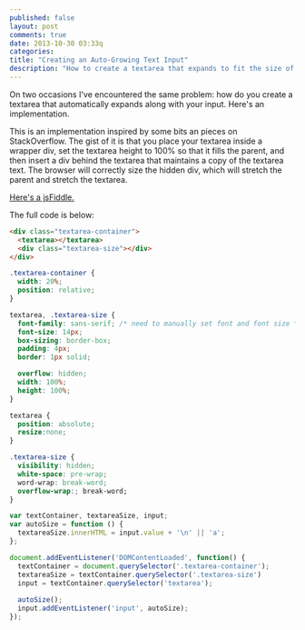 ```yaml
---
published: false
layout: post
comments: true
date: 2013-10-30 03:33q
categories: 
title: "Creating an Auto-Growing Text Input"
description: "How to create a textarea that expands to fit the size of your input."
---
```


On two occasions I've encountered the same problem: how do you create a textarea that automatically expands along with your input. Here's an implementation.

<!-- more -->

This is an implementation inspired by some bits an pieces on StackOverflow. The gist of it is that you place your textarea inside a wrapper div, set the textarea height to 100% so that it fills the parent, and then insert a div behind the textarea that maintains a copy of the textarea text. The browser will correctly size the hidden div, which will stretch the parent and stretch the textarea.

[Here's a jsFiddle.](http://jsfiddle.net/2UDdh/)

The full code is below:

``` html
<div class="textarea-container">
  <textarea></textarea>
  <div class="textarea-size"></div>
</div>
```

``` css
.textarea-container {
  width: 20%;
  position: relative;
}

textarea, .textarea-size {
  font-family: sans-serif; /* need to manually set font and font size */
  font-size: 14px;
  box-sizing: border-box;
  padding: 4px;
  border: 1px solid;

  overflow: hidden;
  width: 100%;
  height: 100%;
}

textarea {
  position: absolute;
  resize:none;
}

.textarea-size {
  visibility: hidden;
  white-space: pre-wrap;
  word-wrap: break-word;
  overflow-wrap:; break-word;
}
```

``` javascript
var textContainer, textareaSize, input;
var autoSize = function () {
  textareaSize.innerHTML = input.value + '\n' || 'a';
};

document.addEventListener('DOMContentLoaded', function() {
  textContainer = document.querySelector('.textarea-container');
  textareaSize = textContainer.querySelector('.textarea-size')
  input = textContainer.querySelector('textarea');
  
  autoSize();
  input.addEventListener('input', autoSize);
});
```



